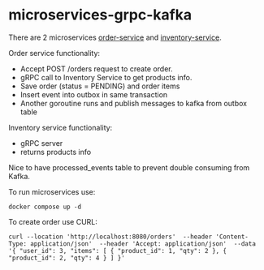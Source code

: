 # microservices-grpc-kafka

There are 2 microservices [order-service](order-service) and [inventory-service](inventory-service).

Order service functionality:

* Accept POST /orders request to create order.
* gRPC call to Inventory Service to get products info.
* Save order (status = PENDING) and order items
* Insert event into outbox in same transaction
* Another goroutine runs and publish messages to kafka from outbox table

Inventory service functionality:

* gRPC server
* returns products info


Nice to have processed_events table to prevent double consuming from Kafka.

To run microservices use:

`docker compose up -d`

 To create order use CURL:

`curl --location 'http://localhost:8080/orders' 
--header 'Content-Type: application/json' 
--header 'Accept: application/json' 
--data '{
  "user_id": 3,
  "items": [
    {
      "product_id": 1,
      "qty": 2
    },
    {
      "product_id": 2,
      "qty": 4
    }
  ]
}'`
